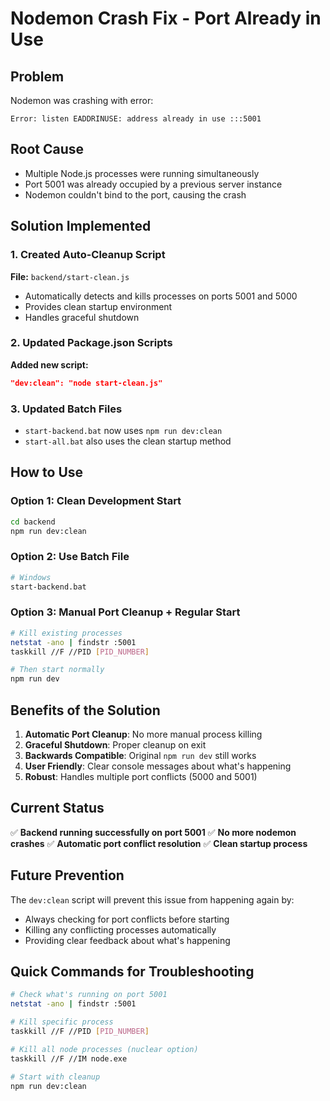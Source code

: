 # Nodemon Crash Fix - Port Already in Use

## Problem
Nodemon was crashing with error:
```
Error: listen EADDRINUSE: address already in use :::5001
```

## Root Cause
- Multiple Node.js processes were running simultaneously
- Port 5001 was already occupied by a previous server instance
- Nodemon couldn't bind to the port, causing the crash

## Solution Implemented

### 1. Created Auto-Cleanup Script
**File:** `backend/start-clean.js`
- Automatically detects and kills processes on ports 5001 and 5000
- Provides clean startup environment
- Handles graceful shutdown

### 2. Updated Package.json Scripts
**Added new script:**
```json
"dev:clean": "node start-clean.js"
```

### 3. Updated Batch Files
- `start-backend.bat` now uses `npm run dev:clean`
- `start-all.bat` also uses the clean startup method

## How to Use

### Option 1: Clean Development Start
```bash
cd backend
npm run dev:clean
```

### Option 2: Use Batch File
```bash
# Windows
start-backend.bat
```

### Option 3: Manual Port Cleanup + Regular Start
```bash
# Kill existing processes
netstat -ano | findstr :5001
taskkill //F //PID [PID_NUMBER]

# Then start normally
npm run dev
```

## Benefits of the Solution

1. **Automatic Port Cleanup**: No more manual process killing
2. **Graceful Shutdown**: Proper cleanup on exit
3. **Backwards Compatible**: Original `npm run dev` still works
4. **User Friendly**: Clear console messages about what's happening
5. **Robust**: Handles multiple port conflicts (5000 and 5001)

## Current Status

✅ **Backend running successfully on port 5001**
✅ **No more nodemon crashes**
✅ **Automatic port conflict resolution**
✅ **Clean startup process**

## Future Prevention

The `dev:clean` script will prevent this issue from happening again by:
- Always checking for port conflicts before starting
- Killing any conflicting processes automatically
- Providing clear feedback about what's happening

## Quick Commands for Troubleshooting

```bash
# Check what's running on port 5001
netstat -ano | findstr :5001

# Kill specific process
taskkill //F //PID [PID_NUMBER]

# Kill all node processes (nuclear option)
taskkill //F //IM node.exe

# Start with cleanup
npm run dev:clean
```